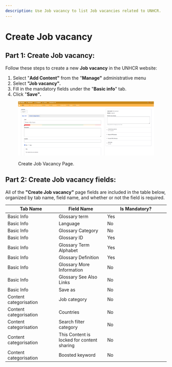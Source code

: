 ```yaml
---
description: Use Job vacancy to list Job vacancies related to UNHCR.
---
```


# Create Job vacancy

## **Part 1: Create Job vacancy:**

Follow these steps to create a new **Job vacancy** in the UNHCR website:

1. Select "**Add Content"** from the "**Manage"** administrative menu
2. Select **"Job vacancy"**_**.**_
3. Fill in the mandatory fields under the "**Basic info**" tab.
4. Click "**Save"**_**.**_

<figure><img src="../../../../drupal-platform-docs/.gitbook/assets/image (101).png" alt=""><figcaption><p>Create Job Vacancy Page.</p></figcaption></figure>

## **Part 2: Create Job vacancy fields:**

All of the **"Create Job vacancy"** page fields are included in the table below, organized by tab name, field name, and whether or not the field is required.

<table data-full-width="true"><thead><tr><th width="221">Tab Name</th><th width="228">Field Name</th><th width="318">Is Mandatory?</th></tr></thead><tbody><tr><td>Basic Info</td><td>Glossary term</td><td>Yes</td></tr><tr><td>Basic Info</td><td>Language</td><td>No</td></tr><tr><td>Basic Info</td><td>Glossary Category</td><td>No</td></tr><tr><td>Basic Info</td><td>Glossary ID</td><td>Yes</td></tr><tr><td>Basic Info</td><td>Glossary Term Alphabet</td><td>Yes</td></tr><tr><td>Basic Info</td><td>Glossary Definition</td><td>Yes</td></tr><tr><td>Basic Info</td><td>Glossary More Information</td><td>No</td></tr><tr><td>Basic Info</td><td>Glossary See Also Links</td><td>No</td></tr><tr><td>Basic Info</td><td>Save as</td><td>No</td></tr><tr><td>Content categorisation</td><td>Job category</td><td>No</td></tr><tr><td>Content categorisation</td><td>Countries</td><td>No</td></tr><tr><td>Content categorisation</td><td>Search filter category</td><td>No</td></tr><tr><td>Content categorisation</td><td>This Content is locked for content sharing</td><td>No</td></tr><tr><td>Content categorisation</td><td>Boosted keyword</td><td>No</td></tr></tbody></table>
